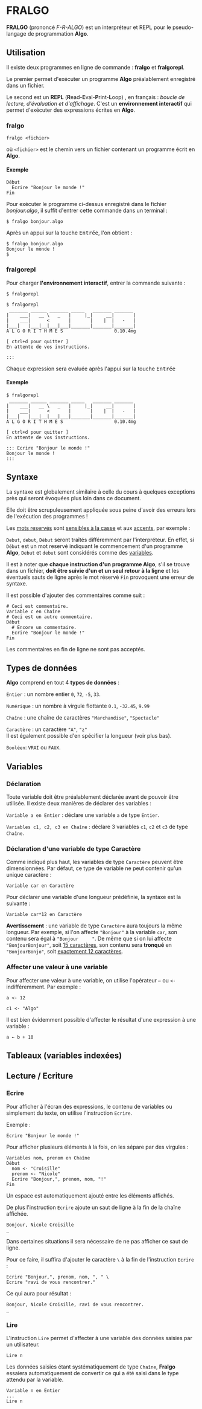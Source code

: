 # FRALGO

**FRALGO** (prononcé *F-R-ALGO*) est un interpréteur et REPL pour le pseudo-langage de programmation **Algo**.

## Utilisation

Il existe deux programmes en ligne de commande : **fralgo** et **fralgorepl**.

Le premier permet d'exécuter un programme **Algo** préalablement enregistré dans un fichier.

Le second est un **REPL** (**R**ead-**E**val-**P**rint-**L**oop) , en français : *boucle de lecture, d'évaluation et d'affichage*. C'est un __environnement interactif__ qui permet d'exécuter des expressions écrites en **Algo**.

### fralgo

`fralgo <fichier>`

où `<fichier>` est le chemin vers un fichier contenant un programme écrit en **Algo**.

#### Exemple

```
Début
  Ecrire "Bonjour le monde !"
Fin
```

Pour exécuter le programme ci-dessus enregistré dans le fichier *bonjour.algo*, il suffit d'entrer cette commande dans un terminal :

`$ fralgo bonjour.algo`

Après un appui sur la touche <kbd>Entrée</kbd>, l'on obtient :

```shell
$ fralgo bonjour.algo
Bonjour le monde !
$
```

### fralgorepl

Pour charger **l'environnement interactif**, entrer la commande suivante :

`$ fralgorepl`

```
$ fralgorepl
 _______ ______ _______ _____   _______ _______ 
|    ___|   __ \   _   |     |_|     __|       |
|    ___|      <       |       |    |  |   -   |
|___|   |___|__|___|___|_______|_______|_______|
A L G O R I T H M E S                   0.10.4mg

[ ctrl+d pour quitter ]
En attente de vos instructions.

:::
```

Chaque expression sera evaluée après l'appui sur la touche <kbd>Entrée</kbd>

#### Exemple

```
$ fralgorepl
 _______ ______ _______ _____   _______ _______ 
|    ___|   __ \   _   |     |_|     __|       |
|    ___|      <       |       |    |  |   -   |
|___|   |___|__|___|___|_______|_______|_______|
A L G O R I T H M E S                   0.10.4mg

[ ctrl+d pour quitter ]
En attente de vos instructions.

::: Ecrire "Bonjour le monde !"
Bonjour le monde !
:::
```

## Syntaxe

La syntaxe est globalement similaire à celle du cours à quelques exceptions près qui seront évoquées plus loin dans ce document.

Elle doit être scrupuleusement appliquée sous peine d'avoir des erreurs lors de l'exécution des programmes !

Les <u>mots reservés</u> sont <u>sensibles à la casse</u> et aux <u>accents</u>, par exemple :

`Debut`, `debut`, `Début` seront traîtés différemment par l'interpréteur. En effet, si `Début` est un mot reservé indiquant le commencement d'un programme **Algo**, `Debut` et `debut` sont considérés comme des <u>variables</u>.

Il est à noter que **chaque instruction d'un programme Algo**, s'il se trouve dans un fichier, **doit être suivie d'un et un seul retour à la ligne** et les éventuels sauts de ligne après le mot réservé `Fin` provoquent une erreur de syntaxe.

Il est possible d'ajouter des commentaires comme suit :

```
# Ceci est commentaire.
Variable c en Chaîne
# Ceci est un autre commentaire.
Début
  # Encore un commentaire.
  Ecrire "Bonjour le monde !"
Fin
```

Les commentaires en fin de ligne ne sont pas acceptés.

## Types de données

**Algo** comprend en tout 4 **types de données** :

`Entier` : un nombre entier `0`, `72`, `-5`, `33`.

`Numérique` : un nombre à virgule flottante `0.1`, `-32.45`, `9.99`

`Chaîne` : une chaîne de caractères `"Marchandise"`, `"Spectacle"`

`Caractère` : un caractère `"A"`, `"z"`  
Il est également possible d'en spécifier la longueur (voir plus bas).

`Booléen`: `VRAI` ou `FAUX`.

## Variables

### Déclaration

Toute variable doit être préalablement déclarée avant de pouvoir être utilisée. Il existe deux manières de déclarer des variables :

`Variable a en Entier` : déclare une variable `a` de type `Entier`.

`Variables c1, c2, c3 en Chaîne` : déclare 3 variables `c1`, `c2` et `c3` de type `Chaîne`.

### Déclaration d'une variable de type Caractère

Comme indiqué plus haut, les variables de type `Caractère` peuvent être dimensionnées. Par défaut, ce type de variable ne peut contenir qu'un unique caractère :

`Variable car en Caractère`

Pour déclarer une variable d'une longueur prédéfinie, la syntaxe est la suivante :

`Variable car*12 en Caractère`

**Avertissement** : une variable de type `Caractère` aura toujours la même longueur. Par exemple, si l'on affecte `"Bonjour"` à la variable `car`, son contenu sera égal à `"Bonjour     "`. De même que si on lui affecte `"BonjourBonjour"`, soit <u>15 caractères</u>, son contenu sera **tronqué** en `"BonjourBonjo"`, soit <u>exactement 12 caractères</u>.

### Affecter une valeur à une variable

Pour affecter une valeur à une variable, on utilise l'opérateur `←` ou `<-` indifféremment. Par exemple :

`a <- 12`

`c1 <- "Algo"`

Il est bien évidemment possible d'affecter le résultat d'une expression à une variable :

`a ← b + 10`

## Tableaux (variables indexées)



## Lecture / Ecriture

### Ecrire

Pour afficher à l'écran des expressions, le contenu de variables ou simplement du texte, on utilise l'instruction `Ecrire`.

Exemple :

```
Ecrire "Bonjour le monde !"
```

Pour afficher plusieurs éléments à la fois, on les sépare par des virgules :

```
Variables nom, prenom en Chaîne
Début
  nom <- "Croisille"
  prenom <- "Nicole"
  Ecrire "Bonjour,", prenom, nom, "!"
Fin
```

Un espace est automatiquement ajouté entre les éléments affichés.

De plus l'instruction `Ecrire` ajoute un saut de ligne à la fin de la chaîne affichée.

```
Bonjour, Nicole Croisille
_
```

Dans certaines situations il sera nécessaire de ne pas afficher ce saut de ligne.

Pour ce faire, il suffira d'ajouter le caractère `\` à la fin de l'instruction `Ecrire` :

```
Ecrire "Bonjour,", prenom, nom, ", " \
Ecrire "ravi de vous rencontrer."
```

Ce qui aura pour résultat :

```
Bonjour, Nicole Croisille, ravi de vous rencontrer.
_
```

### Lire

L'instruction `Lire` permet d'affecter à une variable des données saisies par un utilisateur.

```
Lire n
```

Les données saisies étant systématiquement de type `Chaîne`, **Fralgo** essaiera automatiquement de convertir ce qui a été saisi dans le type attendu par la variable.

```
Variable n en Entier
...
Lire n
```
